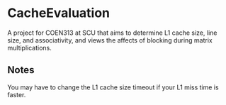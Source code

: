 # CacheEvaluation
A project for COEN313 at SCU that aims to determine L1 cache size, line size, and associativity, and views the affects of blocking during matrix multiplications.

## Notes
You may have to change the L1 cache size timeout if your L1 miss time is faster.

